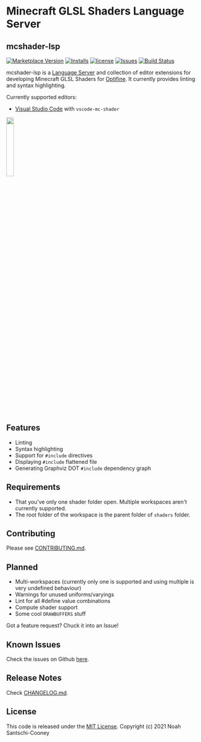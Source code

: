 # Minecraft GLSL Shaders Language Server
## mcshader-lsp

[![Marketplace Version](https://img.shields.io/visual-studio-marketplace/v/strum355.vscode-mc-shader.svg)](https://marketplace.visualstudio.com/items?itemName=strum355.vscode-mc-shader) [![Installs](https://img.shields.io/visual-studio-marketplace/i/strum355.vscode-mc-shader.svg)](https://marketplace.visualstudio.com/items?itemName=strum355.vscode-mc-shader)
[![license](https://img.shields.io/github/license/Strum355/vscode-mc-shader.svg)](https://github.com/Strum355/mcshader-lsp)
[![Issues](https://img.shields.io/github/issues-raw/Strum355/mcshader-lsp.svg)](https://github.com/Strum355/mcshader-lsp/issues)
[![Build Status](https://img.shields.io/drone/build/Strum355/mcshader-lsp)](https://cloud.drone.io/Strum355/mcshader-lsp)

mcshader-lsp is a [Language Server](https://langserver.org/) and collection of editor extensions for developing Minecraft GLSL Shaders for [Optifine](http://optifine.net). It currently provides linting and syntax highlighting.

Currently supported editors:

- [Visual Studio Code](https://code.visualstudio.com/) with `vscode-mc-shader`

<img src="https://github.com/Strum355/mcshader-lsp/raw/rust-rewrite/logo.png" width="20%" height="20%">

## Features

- Linting
- Syntax highlighting
- Support for `#include` directives
- Displaying `#include` flattened file
- Generating Graphviz DOT `#include` dependency graph
<!-- - Auto-complete prompts (incomplete and rough) -->

## Requirements

- That you've only one shader folder open. Multiple workspaces aren't currently supported.
- The root folder of the workspace is the parent folder of `shaders` folder.

<!-- ## Extension Settings

| Option Name | Data Type | Description | Default Value |
| ----------- | --------- | ----------- | ------------- |
| `mcglsl.glslangValidatorPath` | string |  The path to the glslangValidator executable. | In your `PATH`.| -->

## Contributing

Please see [CONTRIBUTING.md](https://github.com/Strum355/mcshader-lsp/blob/master/CONTRIBUTING.md).

## Planned

- Multi-workspaces (currently only one is supported and using multiple is very undefined behaviour)
- Warnings for unused uniforms/varyings
- Lint for all #define value combinations
- Compute shader support
- Some cool `DRAWBUFFERS` stuff

Got a feature request? Chuck it into an Issue!

## Known Issues

Check the issues on Github [here](https://github.com/Strum355/mcshader-lsp/issues?q=is%3Aissue+is%3Aopen+sort%3Aupdated-desc+label%3Abug).

## Release Notes

Check [CHANGELOG.md](https://github.com/Strum355/mcshader-lsp/blob/master/CHANGELOG.md).

## License

This code is released under the [MIT License](https://github.com/Strum355/mcshader-lsp/blob/master/LICENSE). Copyright (c) 2021 Noah Santschi-Cooney
